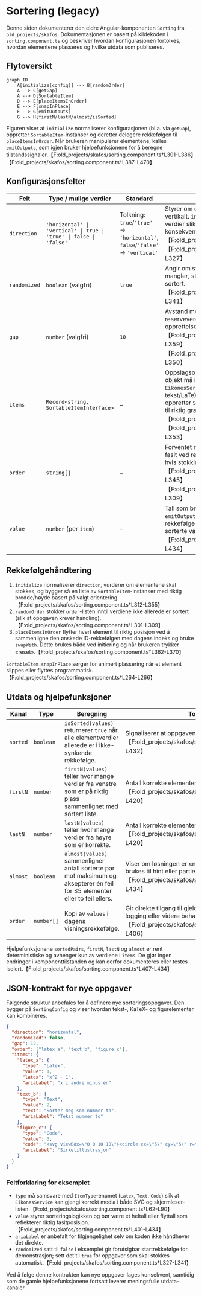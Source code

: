 # Sortering (legacy)

Denne siden dokumenterer den eldre Angular-komponenten `Sorting` fra `old_projects/skafos`. Dokumentasjonen er basert på kildekoden i `sorting.component.ts` og beskriver hvordan konfigurasjonen fortolkes, hvordan elementene plasseres og hvilke utdata som publiseres.

## Flytoversikt

```mermaid
graph TD
    A[initialize(config)] --> B[randomOrder]
    A --> C[getGap]
    A --> D[SortableItem]
    D --> E[placeItemsInOrder]
    E --> F[snapInPlace]
    F --> G[emitOutputs]
    G --> H[firstN/lastN/almost/isSorted]
```

Figuren viser at `initialize` normaliserer konfigurasjonen (bl.a. via `getGap`), oppretter `SortableItem`-instanser og deretter delegere rekkefølgen til `placeItemsInOrder`. Når brukeren manipulerer elementene, kalles `emitOutputs`, som igjen bruker hjelpefunksjonene for å beregne tilstandssignaler.【F:old_projects/skafos/sorting.component.ts†L301-L386】【F:old_projects/skafos/sorting.component.ts†L387-L470】

## Konfigurasjonsfelter

| Felt | Type / mulige verdier | Standard | Beskrivelse |
| --- | --- | --- | --- |
| `direction` | `'horizontal' \| 'vertical' \| true \| 'true' \| false \| 'false'` | Tolkning: `true`/`'true'` → `'horizontal'`, `false`/`'false'` → `'vertical'` | Styrer om oppgaven gjengis horisontalt eller vertikalt. `initialize` normaliserer gamle boolske verdier slik at resten av koden kan bruke strengene konsekvent.【F:old_projects/skafos/sorting.interface.ts†L5-L10】【F:old_projects/skafos/sorting.component.ts†L317-L327】 |
| `randomized` | `boolean` (valgfri) | `true` | Angir om startrekkefølgen skal stokkes. Hvis feltet mangler, stokkes elementene slik at de ikke starter sortert.【F:old_projects/skafos/sorting.component.ts†L327-L341】 |
| `gap` | `number` (valgfri) | `10` | Avstand mellom elementrammer. `getGap` gir reserveverdien og brukes både ved initiering og ved opprettelse av hvert element.【F:old_projects/skafos/sorting.component.ts†L317-L359】【F:old_projects/skafos/sorting.component.ts†L343-L350】 |
| `items` | `Record<string, SortableItemInterface>` | – | Oppslagsobjekt der nøkkelen er element-ID. Hvert objekt må inkludere `value` (tall) i tillegg til feltene som `EikonesService` trenger (f.eks. `type`, tekst/LaTeX/figurdata). `initialize` gjør oppslagene, oppretter `SortableItem`-instanser og kobler hver ID til riktig grafikkflate.【F:old_projects/skafos/sorting.interface.ts†L5-L13】【F:old_projects/skafos/sorting.component.ts†L343-L353】 |
| `order` | `string[]` | – | Forventet rekkefølge for element-ID-er. Brukes som fasit ved reset, og som utgangspunkt for `randomOrder` hvis stokking er aktivert.【F:old_projects/skafos/sorting.component.ts†L338-L345】【F:old_projects/skafos/sorting.component.ts†L301-L309】 |
| `value` | `number` (per `item`) | – | Tall som brukes til å vurdere sorteringsgrad i `emitOutputs`. Elementenes `value` leses i samme rekkefølge som de vises og sammenlignes med den sorterte varianten.【F:old_projects/skafos/sorting.component.ts†L407-L434】 |

## Rekkefølgehåndtering

1. `initialize` normaliserer `direction`, vurderer om elementene skal stokkes, og bygger så en liste av `SortableItem`-instanser med riktig bredde/høyde basert på valgt orientering.【F:old_projects/skafos/sorting.component.ts†L312-L355】
2. `randomOrder` stokker `order`-listen inntil verdiene ikke allerede er sortert (slik at oppgaven krever handling).【F:old_projects/skafos/sorting.component.ts†L301-L309】
3. `placeItemsInOrder` flytter hvert element til riktig posisjon ved å sammenligne den ønskede ID-rekkefølgen med dagens indeks og bruke `swapWith`. Dette brukes både ved initiering og når brukeren trykker «reset».【F:old_projects/skafos/sorting.component.ts†L362-L370】

`SortableItem.snapInPlace` sørger for animert plassering når et element slippes eller flyttes programmatisk.【F:old_projects/skafos/sorting.component.ts†L264-L266】

## Utdata og hjelpefunksjoner

| Kanal | Type | Beregning | Tolkning |
| --- | --- | --- | --- |
| `sorted` | `boolean` | `isSorted(values)` returnerer `true` når alle elementverdier allerede er i ikke-synkende rekkefølge. | Signaliserer at oppgaven er helt løst.【F:old_projects/skafos/sorting.component.ts†L401-L432】 |
| `firstN` | `number` | `firstN(values)` teller hvor mange verdier fra venstre som er på riktig plass sammenlignet med sortert liste. | Antall korrekte elementer fra startposisjonen.【F:old_projects/skafos/sorting.component.ts†L401-L420】 |
| `lastN` | `number` | `lastN(values)` teller hvor mange verdier fra høyre som er korrekte. | Antall korrekte elementer fra slutten.【F:old_projects/skafos/sorting.component.ts†L401-L420】 |
| `almost` | `boolean` | `almost(values)` sammenligner antall sorterte par mot maksimum og aksepterer én feil for ≤5 elementer eller to feil ellers. | Viser om løsningen er «nesten sortert» og kan brukes til hint eller partiell kreditering.【F:old_projects/skafos/sorting.component.ts†L421-L434】 |
| `order` | `number[]` | Kopi av `values` i dagens visningsrekkefølge. | Gir direkte tilgang til gjeldende tallsekvens, f.eks. for logging eller videre behandling.【F:old_projects/skafos/sorting.component.ts†L401-L406】 |

Hjelpefunksjonene `sortedPairs`, `firstN`, `lastN` og `almost` er rent deterministiske og avhenger kun av verdiene i `items`. De gjør ingen endringer i komponenttilstanden og kan derfor dokumenteres eller testes isolert.【F:old_projects/skafos/sorting.component.ts†L407-L434】

## JSON-kontrakt for nye oppgaver

Følgende struktur anbefales for å definere nye sorteringsoppgaver. Den bygger på `SortingConfig` og viser hvordan tekst-, KaTeX- og figurelementer kan kombineres.

```json
{
  "direction": "horizontal",
  "randomized": false,
  "gap": 12,
  "order": ["latex_a", "text_b", "figure_c"],
  "items": {
    "latex_a": {
      "type": "Latex",
      "value": 1,
      "latex": "x^2 - 1",
      "ariaLabel": "x i andre minus én"
    },
    "text_b": {
      "type": "Text",
      "value": 2,
      "text": "Sorter meg som nummer to",
      "ariaLabel": "Tekst nummer to"
    },
    "figure_c": {
      "type": "Code",
      "value": 3,
      "code": "<svg viewBox=\"0 0 10 10\"><circle cx=\"5\" cy=\"5\" r=\"4\" /></svg>",
      "ariaLabel": "Sirkelillustrasjon"
    }
  }
}
```

### Feltforklaring for eksemplet

- `type` må samsvare med `ItemType`-enumet (`Latex`, `Text`, `Code`) slik at `EikonesService` kan gjengi korrekt media i både SVG og skjermleser-listen.【F:old_projects/skafos/sorting.component.ts†L62-L90】
- `value` styrer sorteringslogikken og bør være et heltall eller flyttall som reflekterer riktig fasitposisjon.【F:old_projects/skafos/sorting.component.ts†L401-L434】
- `ariaLabel` er anbefalt for tilgjengelighet selv om koden ikke håndhever det direkte.
- `randomized` satt til `false` i eksemplet gir forutsigbar startrekkefølge for demonstrasjon; sett det til `true` for oppgaver som skal stokkes automatisk.【F:old_projects/skafos/sorting.component.ts†L327-L341】

Ved å følge denne kontrakten kan nye oppgaver lages konsekvent, samtidig som de gamle hjelpefunksjonene fortsatt leverer meningsfulle utdata-kanaler.
